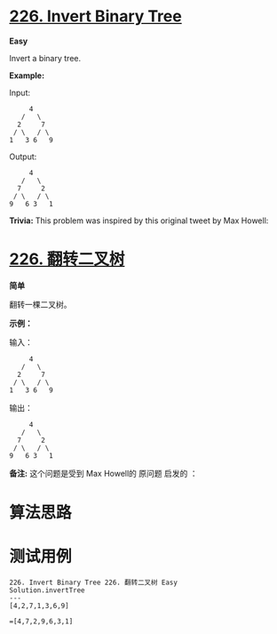 # [226. Invert Binary Tree][enTitle]

**Easy**

Invert a binary tree.

**Example:** 

Input:

```
     4
   /   \
  2     7
 / \   / \
1   3 6   9
```

Output:

```
     4
   /   \
  7     2
 / \   / \
9   6 3   1
```

**Trivia:**  This problem was inspired by this original tweet by Max Howell:



# [226. 翻转二叉树][cnTitle]

**简单**

翻转一棵二叉树。

**示例：** 

输入：

```
     4
   /   \
  2     7
 / \   / \
1   3 6   9
```

输出：

```
     4
   /   \
  7     2
 / \   / \
9   6 3   1
```

**备注:**  这个问题是受到 Max Howell的 原问题 启发的 ：





# 算法思路

# 测试用例
```
226. Invert Binary Tree 226. 翻转二叉树 Easy
Solution.invertTree
---
[4,2,7,1,3,6,9]

=[4,7,2,9,6,3,1]
```

[enTitle]: https://leetcode.com/problems/invert-binary-tree/
[cnTitle]: https://leetcode-cn.com/problems/invert-binary-tree/
